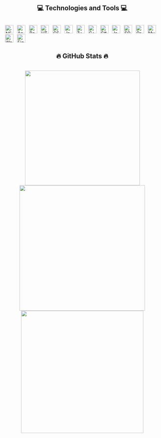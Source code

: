 
<h2 align="center">💻 Technologies and Tools 💻</h2>
<br>
<span><img src="https://img.shields.io/badge/.NET-1F2328?logo=.net&logoColor=592C8C" alt=".NET logo" title=".NET" height="27" /></span>
&nbsp;
<span><img src="https://img.shields.io/badge/Angular-1F2328?logo=angular&logoColor=B52E31" alt="Angular logo" title="Angular" height="27" /></span>
&nbsp;
<span><img src="https://img.shields.io/badge/Bootstrap-1F2328?logo=bootstrap&logoColor=7952B3" alt="Bootstrap logo" title="Bootstrap" height="27" /></span>
&nbsp;
<span><img src="https://img.shields.io/badge/HTML5-1F2328?logo=html5&logoColor=E34F26" alt="HTML5 logo" title="HTML5" height="27" /></span>
&nbsp;
<span><img src="https://img.shields.io/badge/CSS3-1F2328?logo=css3&logoColor=1572B6" alt="CSS3 logo" title="CSS3" height="27" /></span>
&nbsp;
<span><img src="https://img.shields.io/badge/JavaScript-1F2328?logo=javascript&logoColor=F7DF1E" alt="JavaScript logo" title="JavaScript" height="27" /></span>
&nbsp;
<span><img src="https://img.shields.io/badge/TypeScript-1F2328?logo=typescript&logoColor=3178C6" alt="TypeScript logo" title="TypeScript" height="27" /></span>
&nbsp;
<span><img src="https://img.shields.io/badge/C++-1F2328?logo=c%2B%2B&logoColor=%2300599C" alt="C++ logo" title="C++" height="27" /></span>
&nbsp;
<span><img src="https://img.shields.io/badge/C%23-1F2328?logo=csharp&logoColor=512BD4" alt="C# logo" title="C#" height="27" /></span>
&nbsp;
<span><img src="https://img.shields.io/badge/Java-1F2328?logo=openjdk&logoColor=21759B" alt="Java logo" title="Java" height="27" /></span>
&nbsp;
<span><img src="https://img.shields.io/badge/SQLServer-1F2328?logo=microsoftsqlserver&logoColor=CC2927" alt="SQL Server logo" title="SQL Server" height="27" /></span>
&nbsp;
<span><img src="https://img.shields.io/badge/Oracle-1F2328?logo=oracle&logoColor=F80000" alt="Oracle logo" title="Oracle" height="27" /></span>
&nbsp;
<span><img src="https://img.shields.io/badge/MySQL-1F2328?logo=mysql&logoColor=4479A1" alt="MySQL logo" title="MySQL" height="27" /></span>
&nbsp;
<span><img src="https://img.shields.io/badge/WordPress-1F2328?logo=wordPress&logoColor=21759B" alt="WordPress logo" title="WordPress" height="27" /></span>
&nbsp;
<span><img src="https://img.shields.io/badge/Figma-1F2328?logo=figma&logoColor=F24E1E" alt="Figma logo" title="Figma" height="27" /></span>
&nbsp;

<br>
<h2 align="center">🔥 GitHub Stats 🔥</h2>
<br>
<div align=center>
  <img width="375" src="https://github-readme-stats.vercel.app/api?username=ltmyhau&theme=react&hide_border=false&include_all_commits=false&count_private=false" />
  <img width="410" src="https://github-readme-streak-stats.herokuapp.com/?user=ltmyhau&theme=react&hide_border=false" />
  <img width="400" src="https://github-readme-stats.vercel.app/api/top-langs/?username=ltmyhau&theme=react&hide_border=false&include_all_commits=false&count_private=false&layout=compact" />
</div>

